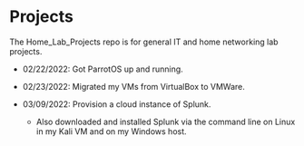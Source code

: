 # Projects

The Home_Lab_Projects repo is for general IT and home networking lab projects.

- 02/22/2022: Got ParrotOS up and running.

- 02/23/2022: Migrated my VMs from VirtualBox to VMWare.

- 03/09/2022: Provision a cloud instance of Splunk.
  - Also downloaded and installed Splunk via the command line on Linux in my Kali VM and on my Windows host.
